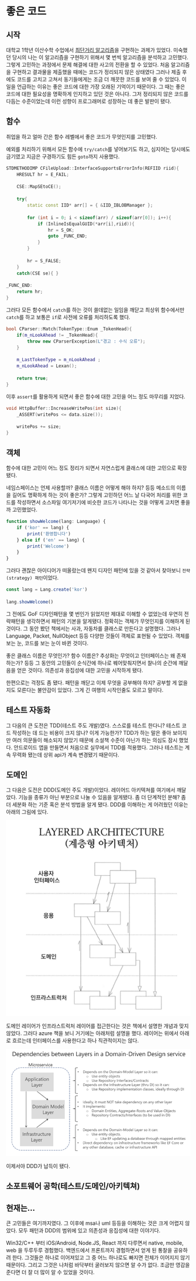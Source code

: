 # 좋은 코드

## 시작

대학교 1학년 이산수학 수업에서 [최단거리 알고리즘](shortest.md)을 구현하는 과제가 있었다.
미숙했던 당시의 나는 이 알고리즘을 구현하기 위해서 몇 번씩 알고리즘을 분석하고 고민했다.
그렇게 고민하는 과정에서 문제 해결에 대한 사고의 전환을 할 수 있었다.
처음 알고리즘을 구현하고 결과물을 제출했을 때에는 코드가 정리되지 않은 상태였다
그러나 제출 후에도 코드를 고치고 고쳐서 동기들에게는 조금 더 깨끗한 코드를 보여 줄 수 있었다.
이 일을 언급하는 이유는 좋은 코드에 대한 가장 오래된 기억이기 때문이다.
그 때는 좋은 코드에 대한 필요성을 명확하게 인지하고 있던 것은 아니다.
그저 정리되지 않은 코드를 다듬는 수준이었는데 이런 성향이 프로그래머로 성장하는 데 좋은 발판이 됐다.

## 함수

취업을 하고 얼마 간은 함수 레벨에서 좋은 코드가 무엇인지를 고민했다.

예외를 처리하기 위해서 모든 함수에 `try/catch`를 넣어보기도 하고, 심지어는 당시에도 금기였고 지금은 구경하기도 힘든 `goto`까지 사용했다.

```cpp
STDMETHODIMP CFileUpload::InterfaceSupportsErrorInfo(REFIID riid){
	HRESULT hr = E_FAIL;

	CSE::MapSEtoCE();

	try{
		static const IID* arr[] = { &IID_IBLOBManager };

		for (int i = 0; i < sizeof(arr) / sizeof(arr[0]); i++){
			if (InlineIsEqualGUID(*arr[i],riid)){
				hr = S_OK;
				goto _FUNC_END;
			}
		}

		hr = S_FALSE;
	}
	catch(CSE se){ }

_FUNC_END:
	return hr;
}
```

그러다 모든 함수에서 `catch`를 하는 것이 쓸데없는 일임을 깨닫고 최상위 함수에서만 `catch`를 하고 보통은 `if`로 사전에 오류를 처리하도록 했다.

```cpp
bool CParser::Match(TokenType::Enum _TokenHead){
	if(m_nLookAhead != _TokenHead){
		throw new CParserException(L"경고 : 수식 오류");
	}

	m_LastTokenType = m_nLookAhead ;
	m_nLookAhead = Lexan();

	return true;
}
```

이후 `assert`를 활용하게 되면서 좋은 함수에 대한 고민을 어느 정도 마무리를 지었다.

```cpp
void HttpBuffer::IncreaseWritePos(int size){
    _ASSERT(writePos <= data.size());

    writePos += size;
}
```

## 객체

함수에 대한 고민이 어느 정도 정리가 되면서 자연스럽게 클래스에 대한 고민으로 확장됐다.

네임스페이스는 언제 사용할까? 클래스 이름은 어떻게 해야 하지? 등등
메소드의 이름을 길어도 명확하게 하는 것이 좋은가?
그렇게 고민하던 어느 날 다국어 처리를 위한 코드를 작성하면서 소스파일 여기저기에 비슷한 코드가 나타나는 것을 어떻게 고치면 좋을까 고민했었다.

```javascript
function showWelcome(lang: Language) {
    if ('kor' == lang) {
        print('환영합니다')
    } else if ('en' == lang) {
        print('Welcome')
    }
}
```

그러다 괜찮은 아이디어가 떠올랐는데 왠지 디자인 패턴에 있을 것 같아서 찾아보니 `전략(strategy) 패턴`이었다.

```javascript
const lang = Lang.create('kor')

lang.showWelcome()
```

그 전에도 GoF 디자인패턴을 몇 번인가 읽었지만 제대로 이해할 수 없었는데 우연히 전략패턴을 생각하면서 패턴의 기본을 알게됐다. 정확히는 객체가 무엇인지를 이해하게 된 것이다.
그 동안 봤던 책에서는 사과, 자동차를 클래스로 만든다고 설명했다. 그러나 Language, Packet, NullObject 등등 다양한 것들이 객체로 표현될 수 있었다. 객체를 보는 눈, 코드를 보는 눈이 바뀐 것이다.

좋은 클래스 이름은 무엇인가? 함수 이름은?
추상화는 무엇이고 인터페이스는 왜 존재하는가? 등등 그 동안의 고민들이 순식간에 하나로 꿰어맞춰지면서 찰나의 순간에 깨달음을 얻은 것이다.
의존성과 응집성에 대한 고민을 시작하게 됐다.

한편으로는 걱정도 좀 됐다. 패턴을 깨닫고 이제 무엇을 공부해야 하지? 공부할 게 없을지도 모른다는 불안감이 있었다.
그게 긴 여행의 시작인줄도 모르고 말이다.

## 테스트 자동화

그 다음의 큰 도전은 TDD(테스트 주도 개발)였다.
스스로를 테스트 한다니? 테스트 코드 작성하는 데 드는 비용이 크지 않나? 이게 가능한가?
TDD가 하는 말은 좋아 보이지만 여러 의문들이 해소되지 않았기 때문에 소설책 수준이 아닌가 하는 의심도 잠시 했었다.
안드로이드 앱을 만들면서 처음으로 실무에서 TDD를 적용했다. 그러나 테스트는 계속 무력화 됐는데 상위 api가 계속 변경됐기 때문이다.

## 도메인

그 다음은 도전은 DDD(도메인 주도 개발)이었다.
레이어드 아키텍쳐를 여기에서 깨달았다. 기능을 종류가 아닌 부분으로 나눌 수 있음을 알게됐다.
좀 더 단계적인 분해? 좀 더 세분화 하는 기준 혹은 분석 방법을 알게 됐다.
DDD를 이해하는 게 어려웠던 이유는 아래의 그림에 있다.

![예제](ddd1.png)

도메인 레이어가 인프라스트럭처 레이어를 접근한다는 것은 책에서 설명한 개념과 맞지 않았다.
그러다 azure 책을 보니 거기에는 아래처럼 설명을 했다. 레이어는 위에서 아래로 흐르는데 인터페이스를 사용한다고 하나 직관적이지는 않다.

![예제](ddd2.png)

이제서야 DDD가 납득이 됐다.

## 소포트웨어 공학(테스트/도메인/아키텍쳐)

## 현재는...

큰 고민들은 여기까지였다. 그 이후에 msa나 uml 등등을 이해하는 것은 크게 어렵지 않았다.
모두 패턴과 DDD의 범위에 있고 의존성과 응집성에 대한 이야기다.

Win32/C++ 부터 iOS/Android, Node.JS, React 까지 다루면서 native, mobile, web 을 두루두루 경험했다.
백엔드에서 프론트까지 경험하면서 얻게 된 통찰을 공유하려 한다.
그것들은 하나로 이어져있고 그 중 어느 하나로도 빠지면 전체가 이어지지 않기 때문이다.
그리고 그것은 나처럼 바닥부터 굴러보지 않으면 알 수가 없다.
조금만 영감을 준다면 더 잘 더 많이 알 수 있었을 것이다.

